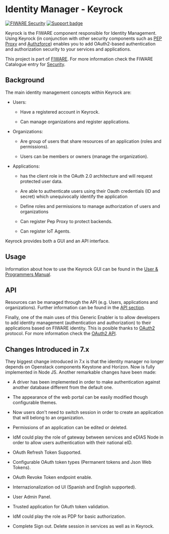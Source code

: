 # Identity Manager - Keyrock

[![FIWARE Security](https://nexus.lab.fiware.org/repository/raw/public/badges/chapters/security.svg)](https://www.fiware.org/developers/catalogue/)
[![Support badge](https://img.shields.io/badge/tag-fiware-orange.svg?logo=stackoverflow)](https://stackoverflow.com/questions/tagged/fiware-keyrock)

Keyrock is the FIWARE component responsible for Identity Management. Using
Keyrock (in conjunction with other security components such as
[PEP Proxy](https://github.com/ging/fiware-pep-proxy) and
[Authzforce](https://github.com/authzforce/server)) enables you to add
OAuth2-based authentication and authorization security to your services and
applications.

This project is part of [FIWARE](https://www.fiware.org/). For more information
check the FIWARE Catalogue entry for
[Security](https://github.com/Fiware/catalogue/tree/master/security).

## Background

The main identity management concepts within Keyrock are:

-   Users:

    -   Have a registered account in Keyrock.

    -   Can manage organizations and register applications.

-   Organizations:

    -   Are group of users that share resources of an application (roles and
        permissions).

    -   Users can be members or owners (manage the organization).

-   Applications:

    -   has the client role in the OAuth 2.0 architecture and will request
        protected user data.

    -   Are able to authenticate users using their Oauth credentials (ID and
        secret) which unequivocally identify the application

    -   Define roles and permissions to manage authorization of users and
        organizations

    -   Can register Pep Proxy to protect backends.

    -   Can register IoT Agents.

Keyrock provides both a GUI and an API interface.

## Usage

Information about how to use the Keyrock GUI can be found in the
[User & Programmers Manual](https://fiware-idm.readthedocs.io/en/latest/user_guide/).

## API

Resources can be managed through the API (e.g. Users, applications and
organizations). Further information can be found in the
[API section](http://fiware-idm.readthedocs.org/en/latest/api).

Finally, one of the main uses of this Generic Enabler is to allow developers to
add identity management (authentication and authorization) to their applications
based on FIWARE identity. This is posible thanks to
[OAuth2](https://oauth.net/2/) protocol. For more information check the
[OAuth2 API](http://fiware-idm.readthedocs.org/en/latest/api/#def-apiOAuth).

## Changes Introduced in 7.x

They biggest change introduced in 7.x is that the identity manager no longer
depends on Openstack components Keystone and Horizon. Now is fully implemented
in Node JS. Another remarkable changes have been made:

-   A driver has been implemented in order to make authentication against
    another database different from the default one.

-   The appearance of the web portal can be easily modified though configurable
    themes.

-   Now users don't need to switch session in order to create an application
    that will belong to an organization.

-   Permissions of an application can be edited or deleted.

-   IdM could play the role of gateway between services and eDIAS Node in order
    to allow users authentication with their national eID.

-   OAuth Refresh Token Supported.

-   Configurable OAuth token types (Permanent tokens and Json Web Tokens).

-   OAuth Revoke Token endpoint enable.

-   Internazionalization od UI (Spanish and English supported).

-   User Admin Panel.

-   Trusted application for OAuth token validation.

-   IdM could play the role as PDP for basic authorization.

-   Complete Sign out. Delete session in services as well as in Keyrock.
